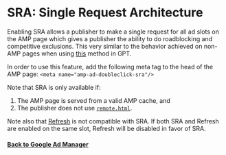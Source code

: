 <!---
Copyright 2018 The AMP HTML Authors. All Rights Reserved.

Licensed under the Apache License, Version 2.0 (the "License");
you may not use this file except in compliance with the License.
You may obtain a copy of the License at

      http://www.apache.org/licenses/LICENSE-2.0

Unless required by applicable law or agreed to in writing, software
distributed under the License is distributed on an "AS-IS" BASIS,
WITHOUT WARRANTIES OR CONDITIONS OF ANY KIND, either express or implied.
See the License for the specific language governing permissions and
limitations under the License.
-->

# SRA: Single Request Architecture

Enabling SRA allows a publisher to make a single request for all ad slots on the
AMP page which gives a publisher the ability to do roadblocking and competitive
exclusions. This very similar to the behavior achieved on non-AMP pages when
using
[this](https://developers.google.com/doubleclick-gpt/reference#googletag.PubAdsService_enableSingleRequest)
method in GPT.

In order to use this feature, add the following meta tag to the head of the AMP
page: `<meta name="amp-ad-doubleclick-sra"/>`

Note that SRA is only available if:

1. The AMP page is served from a valid AMP cache, and
2. The publisher does not use
   [`remote.html`](https://github.com/ampproject/amphtml/blob/master/ads/README.md#1st-party-cookies).

Note also that <a href="refresh.md">Refresh</a> is not compatible with SRA. If
both SRA and Refresh are enabled on the same slot, Refresh will be disabled in
favor of SRA.

#### <a href="amp-ad-network-doubleclick-impl-internal.md">Back to Google Ad Manager</a>
